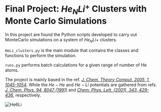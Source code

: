 # Final Project: $He_NLi^+$ Clusters with Monte Carlo Simulations

In this project are found the Python scripts developed to carry out MonteCarlo simulations on a system of $He_NLi+$ clusters. 

`HeLi_clusters.py` is the main module that contains the classes and functions to perform the simulation.

`runs.py` performs batch calculations for a given range of number of He atoms.

The project is mainly based in the ref. [_J. Chem. Theory Comput. 2005, 1, 1045-1054_](https://pubs.acs.org/doi/10.1021/ct050072m). While the $He-He$ and $He-Li$ potentials are gathered from refs. [_J. Chem. Phys. 94, 8047 (1991)_](https://doi.org/10.1063/1.460139) and [_Chem. Phys. Lett. (2001), 343, 429-436_](https://doi.org/10.1016/S0009-2614(01)00717-5), respectively.

![He6Li](runs/He6Li/He6Li%20(side2).png)